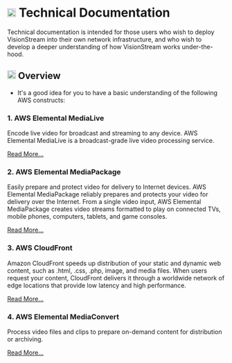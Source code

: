 # <img src="https://raw.githubusercontent.com/FortAwesome/Font-Awesome/6.x/svgs/solid/screwdriver-wrench.svg" width="20" height="20"> Technical Documentation

Technical documentation is intended for those users who wish to deploy VisionStream into their own network infrastructure, and who wish to develop a deeper understanding of how VisionStream works under-the-hood.

## <img src="https://raw.githubusercontent.com/FortAwesome/Font-Awesome/6.x/svgs/solid/magnifying-glass-chart.svg" width="20" height="20"> Overview

* It's a good idea for you to have a basic understanding of the following AWS constructs:

### 1. AWS Elemental MediaLive
Encode live video for broadcast and streaming to any device. AWS Elemental MediaLive is a broadcast-grade live video processing service.

<a href="https://aws.amazon.com/medialive/" target="_blank">Read More...</a>

### 2. AWS Elemental MediaPackage
Easily prepare and protect video for delivery to Internet devices. AWS Elemental MediaPackage reliably prepares and protects your video for delivery over the Internet. From a single video input, AWS Elemental MediaPackage creates video streams formatted to play on connected TVs, mobile phones, computers, tablets, and game consoles.

<a href="https://aws.amazon.com/mediapackage/" target="_blank">Read More...</a>

### 3. AWS CloudFront
Amazon CloudFront speeds up distribution of your static and dynamic web content, such as .html, .css, .php, image, and media files. When users request your content, CloudFront delivers it through a worldwide network of edge locations that provide low latency and high performance.

<a href="https://aws.amazon.com/cloudfront/" target="_blank">Read More...</a>

### 4. AWS Elemental MediaConvert
Process video files and clips to prepare on-demand content for distribution or archiving.

<a href="https://aws.amazon.com/mediaconvert/" target="_blank">Read More...</a>

